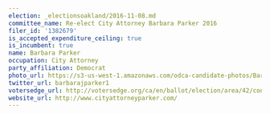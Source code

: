 ```yaml
---
election: _electionsoakland/2016-11-08.md
committee_name: Re-elect City Attorney Barbara Parker 2016
filer_id: '1382679'
is_accepted_expenditure_ceiling: true
is_incumbent: true
name: Barbara Parker
occupation: City Attorney
party_affiliation: Democrat
photo_url: https://s3-us-west-1.amazonaws.com/odca-candidate-photos/Barbara-Parker.png
twitter_url: barbarajparker1
votersedge_url: http://votersedge.org/ca/en/ballot/election/area/42/contests/contest/13239/candidate/130764?&county=Alameda%20County&election_authority_id=1
website_url: http://www.cityattorneyparker.com/
---
```

